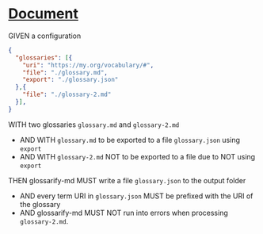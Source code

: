 # [Document](#document)

GIVEN a configuration

```json
{
  "glossaries": [{
    "uri": "https://my.org/vocabulary/#",
    "file": "./glossary.md",
    "export": "./glossary.json"
  },{
    "file": "./glossary-2.md"
  }],
}
```

WITH two glossaries `glossary.md` and `glossary-2.md`

*   AND WITH `glossary.md` to be exported to a file `glossary.json` using `export`
*   AND WITH `glossary-2.md` NOT to be exported to a file due to NOT using `export`

THEN glossarify-md MUST write a file `glossary.json` to the output folder

*   AND every term URI in `glossary.json` MUST be prefixed with the URI of the glossary
*   AND glossarify-md MUST NOT run into errors when processing `glossary-2.md`.
